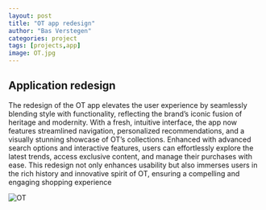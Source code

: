 ```yaml
---
layout: post
title: "OT app redesign"
author: "Bas Verstegen"
categories: project
tags: [projects,app]
image: OT.jpg
---
```


## Application redesign
The redesign of the OT app elevates the user experience by seamlessly blending style with functionality, reflecting the brand’s iconic fusion of heritage and modernity. With a fresh, intuitive interface, the app now features streamlined navigation, personalized recommendations, and a visually stunning showcase of OT’s collections. Enhanced with advanced search options and interactive features, users can effortlessly explore the latest trends, access exclusive content, and manage their purchases with ease. This redesign not only enhances usability but also immerses users in the rich history and innovative spirit of OT, ensuring a compelling and engaging shopping experience

![OT](https://github.com/user-attachments/assets/4c626f00-adbd-490c-8b42-068abbb530fb)
